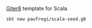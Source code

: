 [Giter8][g8] template for Scala

```
sbt new paufregi/scala-seed.g8
```

[g8]: http://www.foundweekends.org/giter8/
